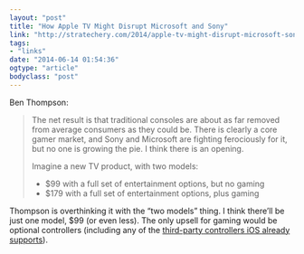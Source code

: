 ```yaml
---
layout: "post"
title: "How Apple TV Might Disrupt Microsoft and Sony"
link: "http://stratechery.com/2014/apple-tv-might-disrupt-microsoft-sony/"
tags: 
- "links"
date: "2014-06-14 01:54:36"
ogtype: "article"
bodyclass: "post"
---
```


Ben Thompson:

> The net result is that traditional consoles are about as far removed from average consumers as they could be. There is clearly a core gamer market, and Sony and Microsoft are fighting ferociously for it, but no one is growing the pie. I think there is an opening.
> 
> Imagine a new TV product, with two models:
> 
> - $99 with a full set of entertainment options, but no gaming
> - $179 with a full set of entertainment options, plus gaming

Thompson is overthinking it with the “two models” thing. I think there’ll be just one model, $99 (or even less). The only upsell for gaming would be optional controllers (including any of the [third-party controllers iOS already supports](http://www.cnet.com/news/apple-arcade-ios-game-controllers-compared/)).